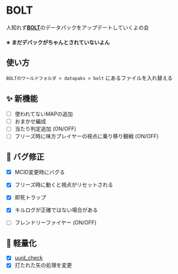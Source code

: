 # BOLT
人知れず[**BOLT**](https://archive.crowdford.com/maps/bolt)のデータパックをアップデートしていくよの会
#### ※ まだデバックがちゃんとされていないよん


## 使い方
`BOLTのワールドフォルダ > datapaks > bolt` にあるファイルを入れ替える


## ✨ 新機能
- [ ] 使われてないMAPの追加
- [ ] おまかせ編成
- [ ] 当たり判定追加 (ON/OFF)
- [ ] フリーズ時に味方プレイヤーの視点に乗り移り観戦 (ON/OFF)

## 🐜 バグ修正
- [x] MCID変更時にバグる
- [x] フリーズ時に動くと視点がリセットされる
- [x] 即死トラップ
- [x] キルログが正確ではない場合がある 
- [ ] フレンドリーファイヤー (ON/OFF)


## 🐎 軽量化
- [x] [uuid_check](https://github.com/Ryukkun/bolt/commits/main/data/kill_handle/functions/uuid_check)
- [x] 打たれた矢の処理を変更